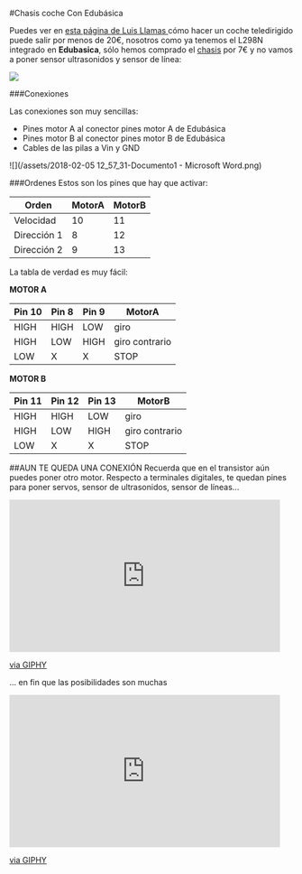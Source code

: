 #Chasis coche Con Edubásica

Puedes ver en [esta página de Luis Llamas ](https://www.luisllamas.es/coche-robot-barato-con-arduino-presupuesto/) cómo hacer un coche teledirigido puede salir por menos de 20€, nosotros como ya tenemos el L298N integrado en **Edubasica**, sólo hemos comprado el [chasis](https://es.aliexpress.com/item/Free-shipping-Smart-car-chassis-Tracing-car-The-robot-car-chassis-With-code-disc-tachometer-Four/32554236304.html) por 7€ y no vamos a poner sensor ultrasonidos y sensor de línea:

![](/assets/coche1.png)

###Conexiones

Las conexiones son muy sencillas:

* Pines motor A al conector pines motor A de Edubásica
* Pines motor B al conector pines motor B de Edubásica
* Cables de las pilas a Vin y GND

![](/assets/2018-02-05 12_57_31-Documento1 - Microsoft Word.png)

###Ordenes
Estos son los pines que hay que activar:

|Orden|MotorA|MotorB|
|--|--|--|
|Velocidad|10|11|
|Dirección 1|8|12|
|Dirección 2|9|13|

La tabla de verdad es muy fácil:

**MOTOR A**

|Pin 10|Pin 8|Pin 9|MotorA|
|--|--|--|--|
|HIGH|HIGH|LOW|giro|
|HIGH|LOW|HIGH|giro contrario|
|LOW|X|X|STOP|

**MOTOR B**

|Pin 11|Pin 12|Pin 13|MotorB|
|--|--|--|--|
|HIGH|HIGH|LOW|giro|
|HIGH|LOW|HIGH|giro contrario|
|LOW|X|X|STOP|

##AUN TE QUEDA UNA CONEXIÓN
Recuerda que en el transistor aún puedes poner otro motor.
Respecto a terminales digitales, te quedan pines para poner servos, sensor de ultrasonidos, sensor de líneas...

<iframe src="https://giphy.com/embed/RhdxqQ81tfURi" width="480" height="270" frameBorder="0" class="giphy-embed" allowFullScreen></iframe><p><a href="https://giphy.com/gifs/arduino-RhdxqQ81tfURi">via GIPHY</a></p>

... en fin que las posibilidades son muchas

<iframe src="https://giphy.com/embed/8lQwnL1gIp5G8" width="480" height="270" frameBorder="0" class="giphy-embed" allowFullScreen></iframe><p><a href="https://giphy.com/gifs/arduino-8lQwnL1gIp5G8">via GIPHY</a></p>


